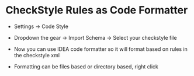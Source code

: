 # CheckStyle Rules as Code Formatter

- Settings -> Code Style

- Dropdown the gear -> Import Schema -> Select your checkstyle file

- Now you can use IDEA code formatter so it will format based on rules in the checkstyle xml

- Formatting can be files based or directory based, right click
